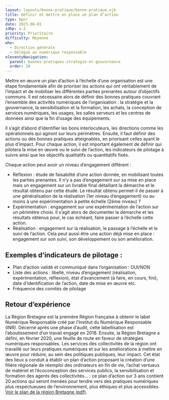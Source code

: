 ```yaml
---
layout: layouts/bonne-pratique/bonne-pratique.njk
title: Définir et mettre en place un plan d’action 
type: bpnr
date: 2023-06-01
idbp: a.2
priority: Prioritaire
difficulty: Moyenne
who:
  - Direction générale
  - Délégué au numérique responsable 
eleventyNavigation:
  parent: bonnes-pratiques-strategie-et-gouvernance
  order: 20
---
```


Mettre en œuvre un plan d’action à l’échelle d’une organisation est une étape fondamentale afin de prioriser les actions qui ont véritablement de l’impact et de mobiliser les différentes parties prenantes autour d’objectifs communs. Il est nécessaire alors de définir des bonnes pratiques couvrant l’ensemble des activités numériques de l’organisation : la stratégie et la gouvernance, la sensibilisation et la formation, les achats, la conception de services numériques, les usages, les salles serveurs et les centres de données ainsi que la fin d’usage des équipements.

Il s’agit d’abord d’identifier les bons interlocuteurs, les directions comme les opérationnels qui agiront sur leurs périmètres. Ensuite, il faut définir des actions ou des bonnes pratiques atteignables, en priorisant celles ayant le plus d’impact. Pour chaque action, il est important également de définir qui pilotera la mise en œuvre ou le suivi de l’action, les indicateurs de pilotage à suivre ainsi que les objectifs qualitatifs ou quantitatifs fixés.

Chaque action peut avoir un niveau d’engagement différent :

* Réflexion : étude de faisabilité d’une action donnée, en mobilisant toutes les parties prenantes. Il n’y a pas d’engagement sur sa mise en place mais un engagement sur un livrable final détaillant la démarche et le résultat obtenu par cette étude. Le résultat obtenu permet-il de passer à une généralisation de la réalisation (1er niveau d’engagement) ou au moins à une expérimentation à petite échelle (2ème niveau) ?
* Expérimentation : engagement sur une expérimentation de l’action sur un périmètre choisi. Il s’agit alors de documenter la démarche et les résultats obtenus pour, le cas échéant, faire passer à l’échelle cette action.
* Réalisation : engagement sur la réalisation, le passage à l’échelle et le suivi de l’action. Cela peut aussi être une action déjà mise en place : engagement sur son suivi, son développement ou son amélioration.

## Exemples d’indicateurs de pilotage : 

-	Plan d’action validé et communiqué dans l’organisation : OUI/NON
-	Liste des actions : libellé, niveau d’engagement (réalisation, expérimentation, réflexion), état d’avancement (à faire, en cours, fini), date d’identification de l’action, date de mise en œuvre etc.
-	Fréquence des comités de pilotage


## Retour d’expérience

La Région Bretagne est la première Région française à obtenir le label Numérique Responsable créé par l’Institut du Numérique Responsable (INR). Décerné après une phase d’audit, cette labellisation est l’aboutissement d’un travail engagé en 2018. Ensuite, la Région Bretagne a défini, en février 2020, une feuille de route en faveur de stratégies numériques responsables. Les services des collectivités de la région ont travaillé sur leurs pratiques numériques et sur les améliorations à mettre en œuvre pour réduire, au sein des politiques publiques, leur impact. Cet état des lieux a conduit à établir un plan d’action proposant la création d’une filière régionale de réemploi des ordinateurs en fin de vie, l’achat vertueux de matériel et l’écoconception des services publics, la sensibilisation et formation des agents des collectivités… : ce plan d’action sur 3 ans contient 20 actions qui seront menées pour tendre vers des pratiques numériques plus respectueuses de l’environnement, plus éthiques et plus accessibles. [Voir le plan de la région Bretagne (pdf)](https://www.bretagne.bzh/app/uploads/PlanActions_label_Numerique_responsable_-avril_2021.pdf).
